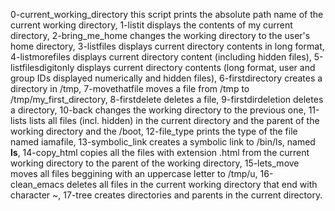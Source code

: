 0-current_working_directory
this script prints the absolute path name of the current working directory,
1-listit
displays the contents of my current directory,
2-bring_me_home
changes the working directory to the user's home directory,
3-listfiles
displays current directory contents in long format,
4-listmorefiles
displays current directory content (including hidden files),
5-listfilesdigitonly
displays current directory contents (long format, user and group IDs displayed numerically and hidden files),
6-firstdirectory
creates a directory in /tmp,
7-movethatfile
moves a file from /tmp to /tmp/my_first_directory,
8-firstdelete
deletes a file,
9-firstdirdeletion
deletes a directory,
10-back
changes the working directory to the previous one,
11-lists
lists all files (incl. hidden) in the current directory and the parent of the working directory and the /boot,
12-file_type
prints the type of the file named iamafile,
13-symbolic_link
creates a symbolic link to /bin/ls, named __ls__,
14-copy_html
copies all the files with extension .html from the current working directory to the parent of the working directory,
15-lets_move
moves all files beggining with an uppercase letter to /tmp/u,
16-clean_emacs
deletes all files in the current working directory that end with character ~,
17-tree
creates directories and parents in the current directory.
